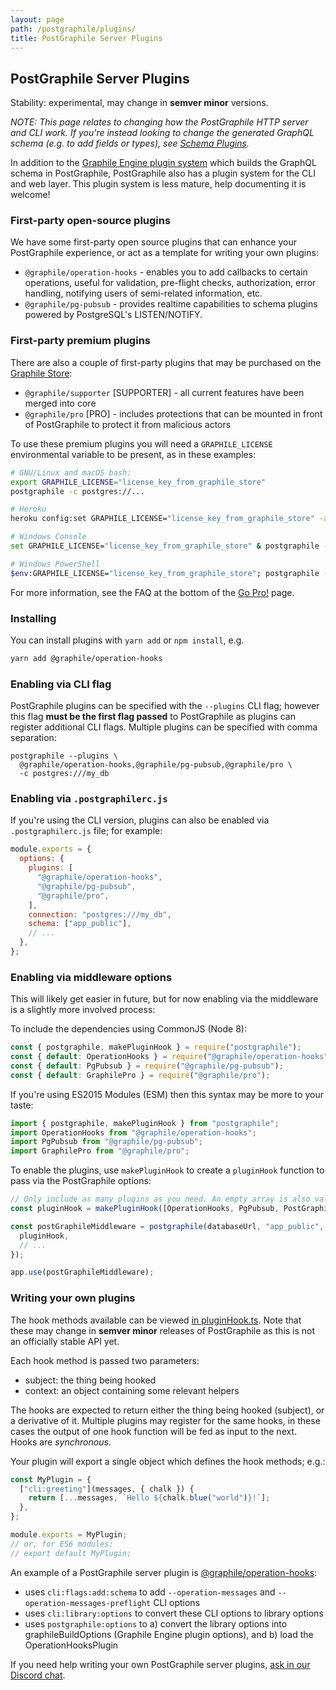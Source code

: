 ```yaml
---
layout: page
path: /postgraphile/plugins/
title: PostGraphile Server Plugins
---
```


## PostGraphile Server Plugins

Stability: experimental, may change in **semver minor** versions.

_NOTE: This page relates to changing how the PostGraphile HTTP server and CLI
work. If you're instead looking to change the generated GraphQL schema (e.g.
to add fields or types), see [Schema Plugins](/postgraphile/extending/)._

In addition to the [Graphile Engine plugin system](/postgraphile/extending/)
which builds the GraphQL schema in PostGraphile, PostGraphile also has a plugin
system for the CLI and web layer. This plugin system is less mature, help
documenting it is welcome!

### First-party open-source plugins

We have some first-party open source plugins that can enhance your PostGraphile experience, or act as a template for writing your own plugins:

- `@graphile/operation-hooks` - enables you to add callbacks to certain operations, useful for validation, pre-flight checks, authorization, error handling, notifying users of semi-related information, etc.
- `@graphile/pg-pubsub` - provides realtime capabilities to schema plugins powered by PostgreSQL's LISTEN/NOTIFY.

### First-party premium plugins

There are also a couple of first-party plugins that may be purchased on the [Graphile Store](https://store.graphile.com):

- `@graphile/supporter` [SUPPORTER] - all current features have been merged into core
- `@graphile/pro` [PRO] - includes protections that can be mounted in front of PostGraphile to protect it from malicious actors

To use these premium plugins you will need a `GRAPHILE_LICENSE` environmental variable
to be present, as in these examples:

```bash
# GNU/Linux and macOS bash:
export GRAPHILE_LICENSE="license_key_from_graphile_store"
postgraphile -c postgres://...

# Heroku
heroku config:set GRAPHILE_LICENSE="license_key_from_graphile_store" -a my_heroku_app

# Windows Console
set GRAPHILE_LICENSE="license_key_from_graphile_store" & postgraphile -c postgres://...

# Windows PowerShell
$env:GRAPHILE_LICENSE="license_key_from_graphile_store"; postgraphile -c postgres://...
```

For more information, see the FAQ at the bottom of the [Go
Pro!](/postgraphile/pricing/) page.

### Installing

You can install plugins with `yarn add` or `npm install`, e.g.

```bash
yarn add @graphile/operation-hooks
```

### Enabling via CLI flag

PostGraphile plugins can be specified with the `--plugins` CLI flag; however
this flag **must be the first flag passed** to PostGraphile as plugins can
register additional CLI flags. Multiple plugins can be specified with comma
separation:

```
postgraphile --plugins \
  @graphile/operation-hooks,@graphile/pg-pubsub,@graphile/pro \
  -c postgres:///my_db
```

### Enabling via `.postgraphilerc.js`

If you're using the CLI version, plugins can also be enabled via
`.postgraphilerc.js` file; for example:

```js
module.exports = {
  options: {
    plugins: [
      "@graphile/operation-hooks",
      "@graphile/pg-pubsub",
      "@graphile/pro",
    ],
    connection: "postgres:///my_db",
    schema: ["app_public"],
    // ...
  },
};
```

### Enabling via middleware options

This will likely get easier in future, but for now enabling via the middleware
is a slightly more involved process:

To include the dependencies using CommonJS (Node 8):

```js
const { postgraphile, makePluginHook } = require("postgraphile");
const { default: OperationHooks } = require("@graphile/operation-hooks");
const { default: PgPubsub } = require("@graphile/pg-pubsub");
const { default: GraphilePro } = require("@graphile/pro");
```

If you're using ES2015 Modules (ESM) then this syntax may be more to your taste:

```js
import { postgraphile, makePluginHook } from "postgraphile";
import OperationHooks from "@graphile/operation-hooks";
import PgPubsub from "@graphile/pg-pubsub";
import GraphilePro from "@graphile/pro";
```

To enable the plugins, use `makePluginHook` to create a `pluginHook` function
to pass via the PostGraphile options:

```js
// Only include as many plugins as you need. An empty array is also valid.
const pluginHook = makePluginHook([OperationHooks, PgPubsub, PostGraphilePro]);

const postGraphileMiddleware = postgraphile(databaseUrl, "app_public", {
  pluginHook,
  // ...
});

app.use(postGraphileMiddleware);
```

### Writing your own plugins

The hook methods available can be viewed [in
pluginHook.ts](https://github.com/graphile/postgraphile/blob/master/src/postgraphile/pluginHook.ts).
Note that these may change in **semver minor** releases of PostGraphile as
this is not an officially stable API yet.

Each hook method is passed two parameters:

- subject: the thing being hooked
- context: an object containing some relevant helpers

The hooks are expected to return either the thing being hooked (subject), or
a derivative of it. Multiple plugins may register for the same hooks, in
these cases the output of one hook function will be fed as input to the next.
Hooks are _synchronous_.

Your plugin will export a single object which defines the hook methods; e.g.:

```js
const MyPlugin = {
  ["cli:greeting"](messages, { chalk }) {
    return [...messages, `Hello ${chalk.blue("world")}!`];
  },
};

module.exports = MyPlugin;
// or, for ES6 modules:
// export default MyPlugin;
```

An example of a PostGraphile server plugin is [@graphile/operation-hooks](https://github.com/graphile/operation-hooks/blob/master/src/index.ts):

- uses `cli:flags:add:schema` to add `--operation-messages` and `--operation-messages-preflight` CLI options
- uses `cli:library:options` to convert these CLI options to library options
- uses `postgraphile:options` to a) convert the library options into graphileBuildOptions (Graphile Engine plugin options), and b) load the OperationHooksPlugin

If you need help writing your own PostGraphile server plugins, [ask in our Discord chat](http://discord.gg/graphile).
